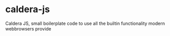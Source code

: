 # caldera-js
Caldera JS, small boilerplate code to use all the builtin functionality modern webbrowsers provide
